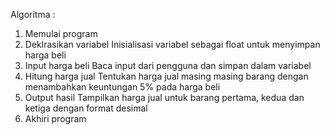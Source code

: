 Algoritma :

1. Memulai program
2. Deklrasikan variabel
   Inisialisasi variabel sebagai float untuk menyimpan harga beli
3. Input harga beli
   Baca input dari pengguna dan simpan dalam variabel
4. Hitung harga jual
   Tentukan harga jual masing masing barang dengan menambahkan keuntungan 5% pada       harga beli
5. Output hasil
   Tampilkan harga jual untuk barang pertama, kedua dan ketiga dengan format desimal
6. Akhiri program   
